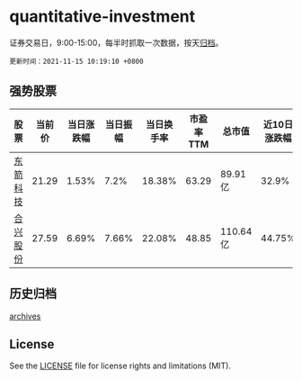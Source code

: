 # quantitative-investment

证券交易日，9:00-15:00，每半时抓取一次数据，按天[归档](archives)。

`更新时间：2021-11-15 10:19:10 +0800`

## 强势股票

|股票|当前价|当日涨跌幅|当日振幅|当日换手率|市盈率TTM|总市值|近10日涨跌幅|
|----|----|----|----|----|----|----|----|
|[东箭科技](https://xueqiu.com/S/SZ300978)|21.29|1.53%|7.2%|18.38%|63.29|89.91亿|32.9%|
|[合兴股份](https://xueqiu.com/S/SH605005)|27.59|6.69%|7.66%|22.08%|48.85|110.64亿|44.75%|

## 历史归档

[archives](archives)

## License

See the [LICENSE](LICENSE) file for license rights and limitations (MIT).